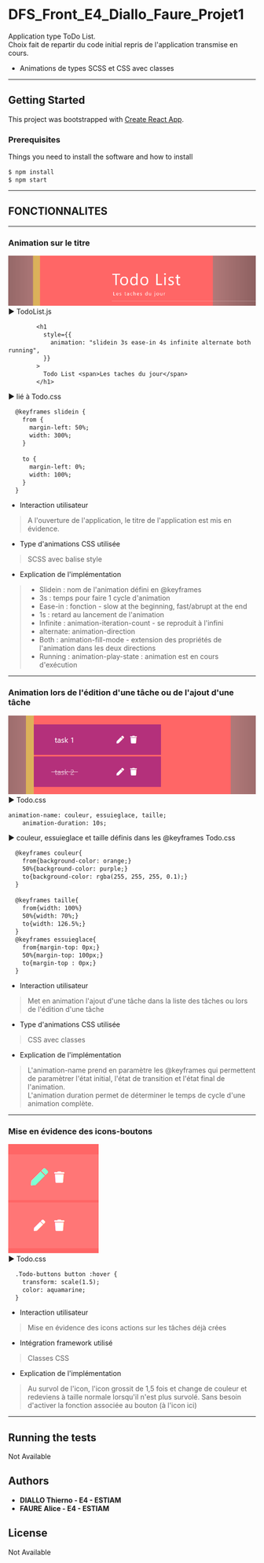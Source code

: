 # DFS_Front_E4_Diallo_Faure_Projet1


Application type ToDo List.  
Choix fait de repartir du code initial repris de l'application transmise en cours.

* Animations de types SCSS et CSS avec classes

---
## Getting Started

This project was bootstrapped with [Create React App](https://github.com/facebook/create-react-app).

### Prerequisites

Things you need to install the software and how to install

```
$ npm install
$ npm start
```
---
## FONCTIONNALITES
---
### Animation sur le titre  
![Titre Animation](./src/Images/AnimationTitre.PNG)  
:arrow_forward: TodoList.js
```
        <h1
          style={{
            animation: "slidein 3s ease-in 4s infinite alternate both running",
          }}
        >
          Todo List <span>Les taches du jour</span>
        </h1>
```  
:arrow_forward: lié à Todo.css  
```  
  @keyframes slidein {
    from {
      margin-left: 50%;
      width: 300%;
    }
  
    to {
      margin-left: 0%;
      width: 100%;
    }
  }
```
- Interaction utilisateur
> A l'ouverture de l'application, le titre de l'application est mis en évidence.

- Type d'animations CSS utilisée
> SCSS avec balise style

- Explication de l'implémentation
> * Slidein : nom de l'animation défini en @keyframes  
> * 3s : temps pour faire 1 cycle d'animation  
> * Ease-in : fonction - slow at the beginning, fast/abrupt at the end  
> * 1s : retard au lancement de l'animation  
> * Infinite : animation-iteration-count - se reproduit à l'infini  
> * alternate: animation-direction  
> * Both : animation-fill-mode - extension des propriétés de l'animation dans les deux directions  
> * Running : animation-play-state : animation est en cours d'exécution  
---
### Animation lors de l'édition d'une tâche ou de l'ajout d'une tâche 
![LabelNewToDo](./src/Images/EditionTask.PNG)  
:arrow_forward: Todo.css
```
animation-name: couleur, essuieglace, taille;
    animation-duration: 10s;
```  
:arrow_forward: couleur, essuieglace et taille définis dans les @keyframes Todo.css  
```
  @keyframes couleur{
    from{background-color: orange;}
    50%{background-color: purple;}
    to{background-color: rgba(255, 255, 255, 0.1);}
  }
  
  @keyframes taille{
    from{width: 100%}
    50%{width: 70%;}
    to{width: 126.5%;}
  }
  @keyframes essuieglace{
    from{margin-top: 0px;}
    50%{margin-top: 100px;}
    to{margin-top : 0px;}
  }
```  
- Interaction utilisateur
> Met en animation l'ajout d'une tâche dans la liste des tâches ou lors de l'édition d'une tâche

- Type d'animations CSS utilisée
> CSS avec classes

- Explication de l'implémentation
> L'animation-name prend en paramètre les @keyframes qui permettent de paramètrer l'état initial, l'état de transition et l'état final de l'animation.  
> L'animation duration permet de déterminer le temps de cycle d'une animation complète.
---
### Mise en évidence des icons-boutons  
![Icons](./src/Images/ButtonsAnimation.png)  
:arrow_forward: Todo.css

```
  .Todo-buttons button :hover {
    transform: scale(1.5);
    color: aquamarine;
  }
```  

- Interaction utilisateur
> Mise en évidence des icons actions sur les tâches déjà crées

- Intégration framework utilisé
> Classes CSS

- Explication de l'implémentation
> Au survol de l'icon, l'icon grossit de 1,5 fois et change de couleur et redeviens à taille normale lorsqu'il n'est plus survolé. Sans besoin d'activer la fonction associée au bouton (à l'icon ici)  
---
## Running the tests

Not Available


## Authors

- **DIALLO Thierno - E4 - ESTIAM**
- **FAURE Alice - E4 - ESTIAM** 

## License

Not Available
